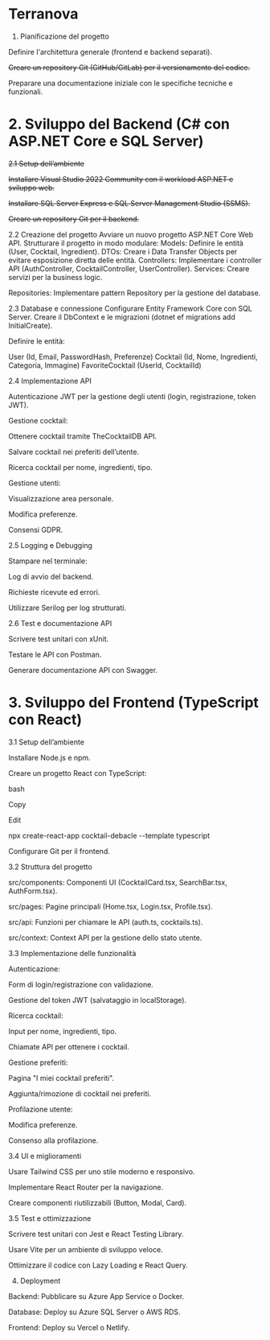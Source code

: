 # Terranova

1. Pianificazione del progetto


Definire l'architettura generale (frontend e backend separati).


~~Creare un repository Git (GitHub/GitLab) per il versionamento del codice.~~


Preparare una documentazione iniziale con le specifiche tecniche e funzionali.


# 2. Sviluppo del Backend (C# con ASP.NET Core e SQL Server)


~~2.1 Setup dell’ambiente~~


~~Installare Visual Studio 2022 Community con il workload ASP.NET e sviluppo web.~~


~~Installare SQL Server Express e SQL Server Management Studio (SSMS).~~


~~Creare un repository Git per il backend.~~


2.2 Creazione del progetto
Avviare un nuovo progetto ASP.NET Core Web API.
Strutturare il progetto in modo modulare:
Models: Definire le entità (User, Cocktail, Ingredient).
DTOs: Creare i Data Transfer Objects per evitare esposizione diretta delle entità.
Controllers: Implementare i controller API (AuthController, CocktailController, UserController).
Services: Creare servizi per la business logic.


Repositories: Implementare pattern Repository per la gestione del database.


2.3 Database e connessione
Configurare Entity Framework Core con SQL Server.
Creare il DbContext e le migrazioni (dotnet ef migrations add InitialCreate).


Definire le entità:


User (Id, Email, PasswordHash, Preferenze)
Cocktail (Id, Nome, Ingredienti, Categoria, Immagine)
FavoriteCocktail (UserId, CocktailId)


2.4 Implementazione API


Autenticazione JWT per la gestione degli utenti (login, registrazione, token JWT).


Gestione cocktail:


Ottenere cocktail tramite TheCocktailDB API.


Salvare cocktail nei preferiti dell’utente.


Ricerca cocktail per nome, ingredienti, tipo.


Gestione utenti:


Visualizzazione area personale.


Modifica preferenze.


Consensi GDPR.


2.5 Logging e Debugging


Stampare nel terminale:


Log di avvio del backend.


Richieste ricevute ed errori.


Utilizzare Serilog per log strutturati.


2.6 Test e documentazione API


Scrivere test unitari con xUnit.


Testare le API con Postman.


Generare documentazione API con Swagger.




# 3. Sviluppo del Frontend (TypeScript con React)


3.1 Setup dell’ambiente


Installare Node.js e npm.


Creare un progetto React con TypeScript:


bash


Copy


Edit


npx create-react-app cocktail-debacle --template typescript


Configurare Git per il frontend.


3.2 Struttura del progetto


src/components: Componenti UI (CocktailCard.tsx, SearchBar.tsx, AuthForm.tsx).


src/pages: Pagine principali (Home.tsx, Login.tsx, Profile.tsx).


src/api: Funzioni per chiamare le API (auth.ts, cocktails.ts).


src/context: Context API per la gestione dello stato utente.


3.3 Implementazione delle funzionalità


Autenticazione:


Form di login/registrazione con validazione.


Gestione del token JWT (salvataggio in localStorage).


Ricerca cocktail:


Input per nome, ingredienti, tipo.


Chiamate API per ottenere i cocktail.


Gestione preferiti:


Pagina "I miei cocktail preferiti".


Aggiunta/rimozione di cocktail nei preferiti.


Profilazione utente:


Modifica preferenze.


Consenso alla profilazione.


3.4 UI e miglioramenti


Usare Tailwind CSS per uno stile moderno e responsivo.


Implementare React Router per la navigazione.


Creare componenti riutilizzabili (Button, Modal, Card).


3.5 Test e ottimizzazione


Scrivere test unitari con Jest e React Testing Library.


Usare Vite per un ambiente di sviluppo veloce.


Ottimizzare il codice con Lazy Loading e React Query.


4. Deployment


Backend: Pubblicare su Azure App Service o Docker.


Database: Deploy su Azure SQL Server o AWS RDS.


Frontend: Deploy su Vercel o Netlify.
